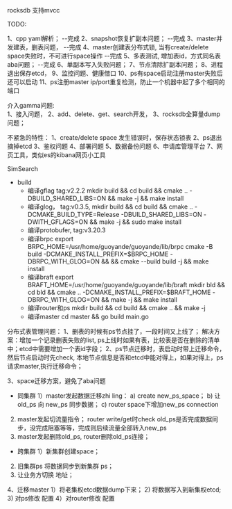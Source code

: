 
rocksdb  支持mvcc


TODO:

1、cpp yaml解析；                                                    --完成
2、snapshot恢复扩副本问题；                                            --完成
3、master并发建表，删表问题，                                           --完成
4、master创建表分布式锁, 当有create/delete space失败时，不可进行space操作  --完成
5、多表测试, 增加表id，方式同名表aba问题；                                --完成
6、单副本写入失败问题；
7、节点清除扩副本问题；
8、进程退出保存etcd，
9、监控问题、健康借口
10、ps有space启动注册master失败后还可以启动
11、ps注册master ip/port重复检测，防止一个机器中起了多个相同的端口


介入gamma问题:  
1、接入问题，
2、add、delete、get、search开发，
3、rocksdb全算量dump问题；


不紧急的特性：
1、create/delete space 发生错误时，保存状态锁表
2、ps退出摘掉etcd
3、鉴权问题
4、部署问题
5、数据备份问题
6、申请库管理平台
7、网页工具，类似es的kibana网页小工具


SimSearch


- build
    - 编译gflag tag:v2.2.2
        mkdir build && cd build && cmake .. -DBUILD_SHARED_LIBS=ON && make -j && make install
    - 编译glog， tag:v0.3.5, 
        mkdir build && cd build && cmake .. -DCMAKE_BUILD_TYPE=Release -DBUILD_SHARED_LIBS=ON -DWITH_GFLAGS=ON && make -j && sudo make install
    - 编译protobufer, tag:v3.20.3
    - 编译brpc
        export BRPC_HOME=/usr/home/guoyande/guoyande/lib/brpc
        cmake -B build -DCMAKE_INSTALL_PREFIX=$BRPC_HOME -DBRPC_WITH_GLOG=ON && && cmake --build build -j && make install
    - 编译braft
        export BRAFT_HOME=/usr/home/guoyande/guoyande/lib/braft
        mkdir bld && cd bld && cmake .. -DCMAKE_INSTALL_PREFIX=$BRAFT_HOME -DBRPC_WITH_GLOG=ON && make -j && make install
    - 编译router和ps
        mkdir build && cd build && cmake .. && make -j
    - 编译master
        cd master && go build main.go




分布式表管理问题：
1、删表的时候有ps节点挂了，一段时间又上线了；          解决方案：增加一个记录删表失败的list, ps上线时如果有表，比较表是否在删除的清单中；etcd中需要增加一个表id字段；
2、ps节点迁移时，表启动时带上迁移命令，然后节点启动时先check, 本地节点信息是否和etcd中能对得上，如果对得上，ps请求master,执行迁移命令；

3、space迁移方案，避免了aba问题
- 同集群
1）master发起数据迁移zhi ling：
    a) create new_ps_space；
    b) 让old_ps 向 new_ps 同步数据；
    c) router space下增加new_ps connection
2) master发起切流量指令；
    router write/get时check old_ps是否完成数据同步，没完成阻塞等等，完成则后续流量全部转入new_ps
3) master发起删除old_ps, router删除old_ps连接；
- 跨集群
1）新集群创建space；
2) 旧集群ps 将数据同步到新集群 ps；
3) 让业务方切换 地址；

4、迁移master
1）将老集权etcd数据dump下来；
2) 将数据写入到新集权etcd;
3) 对ps修改 配置
4）对router修改 配置


